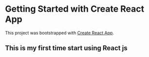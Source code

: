 # Getting Started with Create React App

This project was bootstrapped with [Create React App](https://github.com/facebook/create-react-app).

## This is my first time start using React js
